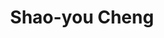 ---
layout: people
hidden: true
title: Shao-you Cheng
name: Shao-you Cheng
student_id: r93922070
status: graduated
program: Master student
entry_year: 2004
exit_year: 2006
link: false
external_url: 
image: /people/images/Shao-you_Cheng.jpg
research_interests: 
brief: 
---